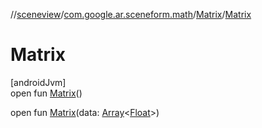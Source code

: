 //[sceneview](../../../index.md)/[com.google.ar.sceneform.math](../index.md)/[Matrix](index.md)/[Matrix](-matrix.md)

# Matrix

[androidJvm]\
open fun [Matrix](-matrix.md)()

open fun [Matrix](-matrix.md)(data: [Array](https://kotlinlang.org/api/latest/jvm/stdlib/kotlin/-array/index.html)&lt;[Float](https://kotlinlang.org/api/latest/jvm/stdlib/kotlin/-float/index.html)&gt;)
